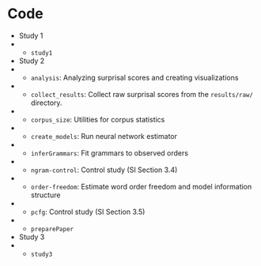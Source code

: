 # Code

* Study 1
* * `study1`
* Study 2
* * `analysis`: Analyzing surprisal scores and creating visualizations
* * `collect_results`: Collect raw surprisal scores from the `results/raw/` directory.
* * `corpus_size`: Utilities for corpus statistics
* * `create_models`: Run neural network estimator
* * `inferGrammars`: Fit grammars to observed orders
* * `ngram-control`: Control study (SI Section 3.4)
* * `order-freedom`: Estimate word order freedom and model information structure
* * `pcfg`: Control study (SI Section 3.5)
* * `preparePaper`
* Study 3
* * `study3`

